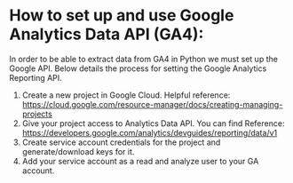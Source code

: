 
# How to set up and use Google Analytics Data API (GA4):

In order to be able to extract data from GA4 in Python we must set up the Google API. Below details the process for setting the Google Analytics Reporting API.

1) Create a new project in Google Cloud. Helpful reference: https://cloud.google.com/resource-manager/docs/creating-managing-projects
2) Give your project access to Analytics Data API. You can find Reference: https://developers.google.com/analytics/devguides/reporting/data/v1
3) Create service account credentials for the project and generate/download keys for it.
4) Add your service account as a read and analyze user to your GA account.
